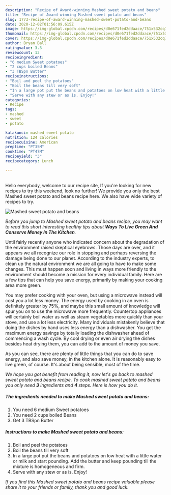 ```yaml
---
description: "Recipe of Award-winning Mashed sweet potato and beans"
title: "Recipe of Award-winning Mashed sweet potato and beans"
slug: 1773-recipe-of-award-winning-mashed-sweet-potato-and-beans
date: 2020-12-02T01:56:09.615Z
image: https://img-global.cpcdn.com/recipes/d0e671fed2ddaace/751x532cq70/mashed-sweet-potato-and-beans-recipe-main-photo.jpg
thumbnail: https://img-global.cpcdn.com/recipes/d0e671fed2ddaace/751x532cq70/mashed-sweet-potato-and-beans-recipe-main-photo.jpg
cover: https://img-global.cpcdn.com/recipes/d0e671fed2ddaace/751x532cq70/mashed-sweet-potato-and-beans-recipe-main-photo.jpg
author: Bryan Ball
ratingvalue: 3.3
reviewcount: 13
recipeingredient:
- "6 medium Sweet potatoes"
- "2 cups boiled Beans"
- "3 TBSpn Butter"
recipeinstructions:
- "Boil and peel the potatoes"
- "Boil the beans till very soft"
- "In a large pot put the beans and potatoes on low heat with a little water or milk and start pounding. Add the butter and keep pounding till the mixture is homogeneous and firm."
- "Serve with any stew or as is. Enjoy!"
categories:
- Recipe
tags:
- mashed
- sweet
- potato

katakunci: mashed sweet potato 
nutrition: 124 calories
recipecuisine: American
preptime: "PT35M"
cooktime: "PT47M"
recipeyield: "3"
recipecategory: Lunch

---
```

<br>
Hello everybody, welcome to our recipe site, If you're looking for new recipes to try this weekend, look no further! We provide you only the best Mashed sweet potato and beans recipe here. We also have wide variety of recipes to try.
<br>


![Mashed sweet potato and beans](https://img-global.cpcdn.com/recipes/d0e671fed2ddaace/751x532cq70/mashed-sweet-potato-and-beans-recipe-main-photo.jpg)

<i>Before you jump to Mashed sweet potato and beans recipe, you may want to read this short interesting healthy tips about 
<strong>Ways To Live Green And Conserve Money In The Kitchen</strong>.</i>
</br>

Until fairly recently anyone who indicated concern about the degradation of the environment raised skeptical eyebrows. Those days are over, and it appears we all recognize our role in stopping and perhaps reversing the damage being done to our planet. According to the industry experts, to clean up the natural environment we are all going to have to make some changes. This must happen soon and living in ways more friendly to the environment should become a mission for every individual family. Here are a few tips that can help you save energy, primarily by making your cooking area more green.

You may prefer cooking with your oven, but using a microwave instead will cost you a lot less money. The energy used by cooking in an oven is definitely greater by 75%, and maybe this small amount of knowledge will spur you on to use the microwave more frequently. Countertop appliances will certainly boil water as well as steam vegetables more quickly than your stove, and use a lot less electricity. Many individuals mistakenly believe that doing the dishes by hand uses less energy than a dishwasher. You get the maximum energy savings by totally loading the dishwasher ahead of commencing a wash cycle. By cool drying or even air drying the dishes besides heat drying them, you can add to the amount of money you save.

As you can see, there are plenty of little things that you can do to save energy, and also save money, in the kitchen alone. It is reasonably easy to live green, of course. It's about being sensible, most of the time.


<i>We hope you got benefit from reading it, now let's go back to mashed sweet potato and beans recipe. To cook mashed sweet potato and beans you only need <strong>3</strong> ingredients and <strong>4</strong> steps. Here is how you do it.
</i>

##### The ingredients needed to make Mashed sweet potato and beans:

1. You need 6 medium Sweet potatoes
1. You need 2 cups boiled Beans
1. Get 3 TBSpn Butter


##### Instructions to make Mashed sweet potato and beans:

1. Boil and peel the potatoes
1. Boil the beans till very soft
1. In a large pot put the beans and potatoes on low heat with a little water or milk and start pounding. Add the butter and keep pounding till the mixture is homogeneous and firm.
1. Serve with any stew or as is. Enjoy!


<i>If you find this Mashed sweet potato and beans recipe valuable please share it to your friends or family, thank you and good luck.</i>
